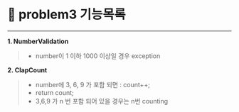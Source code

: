 # 🚀 problem3 기능목록
- - -
**1. NumberValidation**
> - number이 1 이하 1000 이상일 경우 exception

**2. ClapCount**
> - number에 3, 6, 9 가 포함 되면 : count++;
> - return count;
> - 3,6,9 가 n 번 포함 되어 있을 경우는 n번 counting 